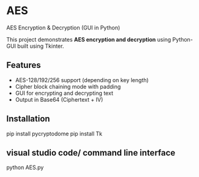 # AES
 AES Encryption & Decryption (GUI in Python)

This project demonstrates **AES encryption and decryption** using Python-GUI built using Tkinter.

## Features
- AES-128/192/256 support (depending on key length)
- Cipher block chaining mode with padding
- GUI for encrypting and decrypting text
- Output in Base64 (Ciphertext + IV)

## Installation
pip install pycryptodome
pip install Tk



## visual studio code/ command line interface
python AES.py





